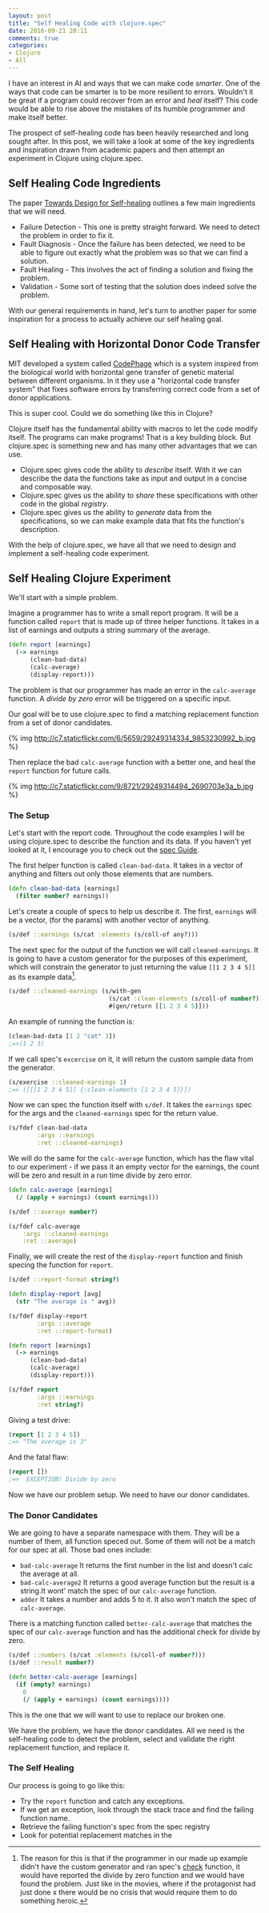 ```yaml
---
layout: post
title: "Self Healing Code with clojure.spec"
date: 2016-09-21 20:11
comments: true
categories:
- Clojure
- All
---
```


I have an interest in AI and ways that we can make code _smarter_.  One of the ways that code can be smarter is to be more resilient to errors.  Wouldn't it be great if a program could recover from an error and _heal_ itself? This code would be able to rise above the mistakes of its humble programmer and make itself better.

The prospect of self-healing code has been heavily researched and long sought after.  In this post, we will take a look at some of the key ingredients and inspiration drawn from academic papers and then attempt an experiment in Clojure using clojure.spec.

## Self Healing Code Ingredients

The paper [Towards Design for Self-healing](http://software.imdea.org/~alessandra.gorla/papers/Gorla-DesignSH-SoQua07.pdf) outlines a few main ingredients that we will need.

* Failure Detection - This one is pretty straight forward.  We need to detect the problem in order to fix it.
* Fault Diagnosis - Once the failure has been detected, we need to be able to figure out exactly what the problem was so that we can find a solution.
* Fault Healing - This involves the act of finding a solution and fixing the problem.
* Validation - Some sort of testing that the solution does indeed solve the problem.

With our general requirements in hand, let's turn to another paper for some inspiration for a process to actually achieve our self healing goal.

## Self Healing with Horizontal Donor Code Transfer

MIT developed a system called [CodePhage](http://people.csail.mit.edu/stelios/papers/codephage_pldi15.pdf) which is a system inspired from the biological world with horizontal gene transfer of genetic material between different organisms. In it they use a "horizontal code transfer system" that fixes software errors by transferring correct code from a set of donor applications.

This is super cool.  Could we do something like this in Clojure?

Clojure itself has the fundamental ability with macros to let the code modify itself.  The programs can make programs!  That is a key building block.  But clojure.spec is something new and has many other advantages that we can use.

* Clojure.spec gives code the ability to _describe_ itself.  With it we can describe the data the functions take as input and output in a concise and composable way.
* Clojure.spec gives us the ability to _share_ these specifications with other code in the global _registry_.
* Clojure.spec gives us the ability to _generate_ data from the specifications, so we can make example data that fits the function's description.

With the help of clojure.spec, we have all that we need to design and implement a self-healing code experiment.

## Self Healing Clojure Experiment

We'll start with a simple problem.

Imagine a programmer has to write a small report program.  It will be a function called `report` that is made up of three helper functions.  It takes in a list of earnings and outputs a string summary of the average.

```clojure
(defn report [earnings]
  (-> earnings
      (clean-bad-data)
      (calc-average)
      (display-report)))
```
The problem is that our programmer has made an error in the `calc-average` function.  A _divide by zero_ error will be triggered on a specific input.

Our goal will be to use clojure.spec to find a matching replacement function from a set of donor candidates.

{% img http://c7.staticflickr.com/6/5659/29249314334_9853230992_b.jpg %}

Then replace the bad `calc-average` function with a better one, and heal the `report` function for future calls.

{% img http://c7.staticflickr.com/9/8721/29249314494_2690703e3a_b.jpg %}


### The Setup

Let's start with the report code.  Throughout the code examples I will be using clojure.spec to describe the function and its data.  If you haven't yet looked at it, I encourage you to check out the [spec Guide](http://clojure.org/guides/spec).

The first helper function is called `clean-bad-data`.  It takes in a vector of anything and filters out only those elements that are numbers.

```clojure
(defn clean-bad-data [earnings]
  (filter number? earnings))
```
Let's create a couple of specs to help us describe it.  The first, `earnings` will be a vector, (for the params) with another vector of anything.

```clojure
(s/def ::earnings (s/cat :elements (s/coll-of any?)))
```
The next spec for the output of the function we will call `cleaned-earnings`. It is going to have a custom generator for the purposes of this experiment, which will constrain the generator to just returning the value `[[1 2 3 4 5]]` as its example data[^1].

```clojure
(s/def ::cleaned-earnings (s/with-gen
                            (s/cat :clean-elements (s/coll-of number?))
                            #(gen/return [[1 2 3 4 5]]))
```

An example of running the function is:

```clojure
(clean-bad-data [1 2 "cat" 3])
;=>(1 2 3)
```

If we call spec's `excercise` on it, it will return the custom sample data from the generator.

```clojure
(s/exercise ::cleaned-earnings 1)
;=> ([[[1 2 3 4 5]] {:clean-elements [1 2 3 4 5]}])
```

Now we can spec the function itself with `s/def`.  It takes the `earnings` spec for the args and the `cleaned-earnings` spec for the return value.

```clojure
(s/fdef clean-bad-data
        :args ::earnings
        :ret ::cleaned-earnings)
```

We will do the same for the `calc-average` function, which has the flaw vital to our experiment - if we pass it an empty vector for the earnings, the count will be zero and result in a run time divide by zero error.

```clojure
(defn calc-average [earnings]
  (/ (apply + earnings) (count earnings)))

(s/def ::average number?)

(s/fdef calc-average
    :args ::cleaned-earnings
    :ret ::average)
```

Finally, we will create the rest of the `display-report` function and finish specing the function for `report`.

```clojure
(s/def ::report-format string?)

(defn display-report [avg]
  (str "The average is " avg))

(s/fdef display-report
        :args ::average
        :ret ::report-format)

(defn report [earnings]
  (-> earnings
      (clean-bad-data)
      (calc-average)
      (display-report)))

(s/fdef report
        :args ::earnings
        :ret string?)
```

Giving a test drive:

```clojure
(report [1 2 3 4 5])
;=> "The average is 3"
```
And the fatal flaw:

```clojure
(report [])
;=>  EXCEPTION! Divide by zero
```

Now we have our problem setup.  We need to have our donor candidates.

### The Donor Candidates

We are going to have a separate namespace with them.  They will be a number of them, all function speced out.  Some of them will not be a match for our spec at all.  Those bad ones include:

* `bad-calc-average` It returns the first number in the list and doesn't calc the average at all.
* `bad-calc-average2` It returns a good average function but the result is a string.It wont' match the spec of our `calc-average` function.
* `adder` It takes a number and adds 5 to it.  It also won't match the spec of `calc-average`.

There is a matching function called `better-calc-average` that matches the spec of our `calc-average` function and has the additional check for divide by zero.

```clojure
(s/def ::numbers (s/cat :elements (s/coll-of number?)))
(s/def ::result number?)

(defn better-calc-average [earnings]
  (if (empty? earnings)
    0
    (/ (apply + earnings) (count earnings))))
```
This is the one that we will want to use to replace our broken one.

We have the problem, we have the donor candidates.  All we need is the self-healing code to detect the problem, select and validate the right replacement function, and replace it.

### The Self Healing

Our process is going to go like this:

* Try the `report` function and catch any exceptions.
* If we get an exception, look through the stack trace and find the failing function name.
* Retrieve the failing function's spec from the spec registry
* Look for potential replacement matches in the 







[^1]: The reason for this is that if the programmer in our made up example didn't have the custom generator and ran spec's [check](http://clojure.org/guides/spec#_testing) function, it would have reported the divide by zero function and we would have found the problem.  Just like in the movies, where if the protagonist had just done x there would be no crisis that would require them to do something heroic.

